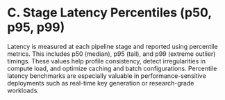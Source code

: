 # C. Stage Latency Percentiles (p50, p95, p99)

Latency is measured at each pipeline stage and reported using percentile metrics. This includes p50 (median), p95 (tail), and p99 (extreme outlier) timings. These values help profile consistency, detect irregularities in compute load, and optimize caching and batch configurations. Percentile latency benchmarks are especially valuable in performance-sensitive deployments such as real-time key generation or research-grade workloads.

